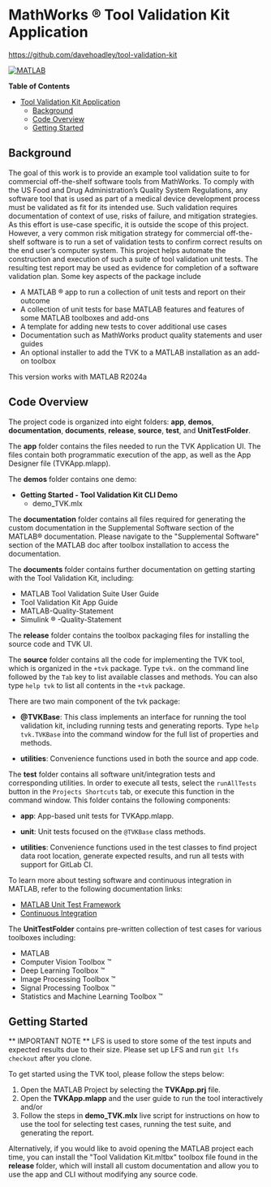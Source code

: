 # MathWorks :registered: Tool Validation Kit Application

https://github.com/davehoadley/tool-validation-kit

[![MATLAB](https://github.com/davehoadley/tool-validation-kit/actions/workflows/run-matlab-tests.yml/badge.svg)](https://github.com/davehoadley/tool-validation-kit/actions/workflows/run-matlab-tests.yml)

**Table of Contents**

- [Tool Validation Kit Application](#tool-validation-kit-application)
  - [Background](#background)
  - [Code Overview](#code-overview)
  - [Getting Started](#getting-started)

## Background

The goal of this work is to provide an example tool validation suite to for commercial off-the-shelf software tools from MathWorks. To comply with the US Food and Drug Administration’s Quality System Regulations, any software tool that is used as part of a medical device development process must be validated as fit for its intended use. Such validation requires documentation of context of use, risks of failure, and mitigation strategies. As this effort is use-case specific, it is outside the scope of this project. However, a very common risk mitigation strategy for commercial off-the-shelf software is to run a set of validation tests to confirm correct results on the end user’s computer system. This project helps automate the construction and execution of such a suite of tool validation unit tests. The resulting test report may be used as evidence for completion of a software validation plan. Some key aspects of the package include
* A MATLAB :registered: app to run a collection of unit tests and report on their outcome
* A collection of unit tests for base MATLAB features and features of some MATLAB toolboxes and add-ons
* A template for adding new tests to cover additional use cases
* Documentation such as MathWorks product quality statements and user guides
* An optional installer to add the TVK to a MATLAB installation as an add-on toolbox

This version works with MATLAB R2024a

## Code Overview

The project code is organized into eight folders: **app**, **demos**, **documentation**,  **documents**, **release**, **source**, **test**, and **UnitTestFolder**.

The **app** folder contains the files needed to run the TVK Application UI. The files contain both programmatic execution of the app, as well as the App Designer file (TVKApp.mlapp).

The **demos** folder contains one demo:

- **Getting Started - Tool Validation Kit CLI Demo**
  - demo_TVK.mlx

The **documentation** folder contains all files required for generating the custom documentation in the Supplemental Software section of the MATLAB:registered: documentation. Please navigate to the "Supplemental Software" section of the MATLAB doc after toolbox installation to access the documentation.

The **documents** folder contains further documentation on getting starting with the Tool Validation Kit, including:

- MATLAB Tool Validation Suite User Guide
- Tool Validation Kit App Guide
- MATLAB-Quality-Statement
- Simulink :registered: -Quality-Statement

The **release** folder contains the toolbox packaging files for installing the source code and TVK UI.

The **source** folder contains all the code for implementing the TVK tool, which is organized in the `+tvk` package. Type `tvk.` on the command line followed by the `Tab` key to list available classes and methods. You can also type `help tvk` to list all contents in the `+tvk` package.

There are two main component of the tvk package:

- **@TVKBase**: This class implements an interface for running the tool validation kit, including running tests and generating reports. Type `help tvk.TVKBase` into the command window for the full list of properties and methods.

- **utilities**: Convenience functions used in both the source and app code.

The **test** folder contains all software unit/integration tests and corresponding utilities. In order to execute all tests, select the `runAllTests` button in the `Projects Shortcuts` tab, or execute this function in the command window. This folder contains the following components:

- **app**: App-based unit tests for TVKApp.mlapp.
  
- **unit**: Unit tests focused on the `@TVKBase` class methods.

- **utilities**: Convenience functions used in the test classes to find project data root location, generate expected results, and run all tests with support for GitLab CI.

To learn more about testing software and continuous integration in MATLAB, refer to the following documentation links:

- [MATLAB Unit Test Framework](https://www.mathworks.com/help/matlab/matlab-unit-test-framework.html)
- [Continuous Integration](https://www.mathworks.com/help/matlab/continuous-integration.html)

The **UnitTestFolder** contains pre-written collection of test cases for various toolboxes including:

- MATLAB
- Computer Vision Toolbox :tm:
- Deep Learning Toolbox :tm:
- Image Processing Toolbox :tm:
- Signal Processing Toolbox :tm:
- Statistics and Machine Learning Toolbox :tm:



## Getting Started

** IMPORTANT NOTE **
LFS is used to store some of the test inputs and expected results due to their size. Please set up LFS and run `git lfs checkout` after you clone.

To get started using the TVK tool, please follow the steps below:

1. Open the MATLAB Project by selecting the **TVKApp.prj** file.
2. Open the **TVKApp.mlapp** and the user guide to run the tool interactively and/or
3. Follow the steps in **demo_TVK.mlx** live script for instructions on how to use the tool for selecting test cases, running the test suite, and generating the report.

Alternatively, if you would like to avoid opening the MATLAB project each time, you can install the "Tool Validation Kit.mltbx" toolbox file found in the **release** folder, which will install all custom documentation and allow you to use the app and CLI without modifying any source code.
